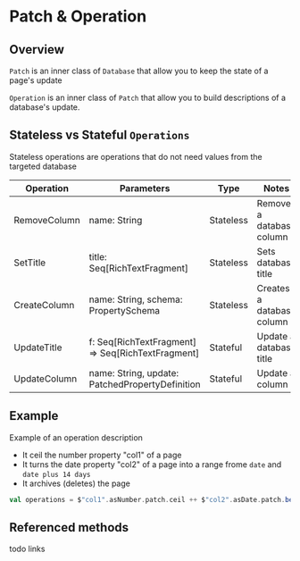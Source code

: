 
# Patch & Operation
## Overview
`Patch` is an inner class of `Database` that allow you to keep the state of a page's update

`Operation` is an inner class of `Patch` that allow you to build descriptions of a database's update.
## Stateless vs Stateful `Operations`

Stateless operations are operations that do not need values from the targeted database

| Operation    | Parameters                                        | Type      | Notes                     |
|--------------|---------------------------------------------------|-----------|---------------------------|
| RemoveColumn | name: String                                      | Stateless | Removes a database column |
| SetTitle     | title: Seq[RichTextFragment]                      | Stateless | Sets database title       |
| CreateColumn | name: String, schema: PropertySchema              | Stateless | Creates a database column |
| UpdateTitle  | f: Seq[RichTextFragment] => Seq[RichTextFragment] | Stateful  | Update a database title   |
| UpdateColumn | name: String, update: PatchedPropertyDefinition   | Stateful  | Update a column           |

## Example

Example of an operation description
- It ceil the number property "col1" of a page
- It turns the date property "col2" of a page into a range frome `date` and `date plus 14 days`
- It archives (deletes) the page

```scala
val operations = $"col1".asNumber.patch.ceil ++ $"col2".asDate.patch.between(date, date.plusDays(14)) ++ archive
```

## Referenced methods
todo links
